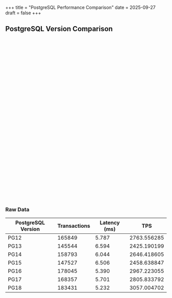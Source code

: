 +++
title = "PostgreSQL Performance Comparison"
date = 2025-09-27
draft = false
+++

## PostgreSQL Version Comparison

<div style="height: 500px;">
    <canvas id="performanceChart"></canvas>
</div>
<script src="https://cdn.jsdelivr.net/npm/chart.js"></script>

### Raw Data

| PostgreSQL Version | Transactions | Latency (ms) | TPS |
|-------------------|--------------|--------------|-----|
| PG12 | 165849 | 5.787 | 2763.556285 |
| PG13 | 145544 | 6.594 | 2425.190199 |
| PG14 | 158793 | 6.044 | 2646.418605 |
| PG15 | 147527 | 6.506 | 2458.638847 |
| PG16 | 178045 | 5.390 | 2967.223055 |
| PG17 | 168357 | 5.701 | 2805.833792 |
| PG18 | 183431 | 5.232 | 3057.004702 |

<script>
document.addEventListener('DOMContentLoaded', function() {
    const ctx = document.getElementById('performanceChart');
    const data = {
        labels: ['PG12', 'PG13', 'PG14', 'PG15', 'PG16', 'PG17', 'PG18'],
        datasets: [
            {
                label: 'Transactions Processed',
                data: [165849,145544,158793,147527,178045,168357,183431],
                borderColor: 'rgb(255, 99, 132)',
                backgroundColor: 'rgba(255, 99, 132, 0.5)',
                yAxisID: 'y'
            },
            {
                label: 'Latency Average (ms)',
                data: [5.787,6.594,6.044,6.506,5.390,5.701,5.232],
                borderColor: 'rgb(54, 162, 235)',
                backgroundColor: 'rgba(54, 162, 235, 0.5)',
                yAxisID: 'y1'
            },
            {
                label: 'TPS',
                data: [2763.556285,2425.190199,2646.418605,2458.638847,2967.223055,2805.833792,3057.004702],
                borderColor: 'rgb(75, 192, 192)',
                backgroundColor: 'rgba(75, 192, 192, 0.5)',
                yAxisID: 'y2'
            }
        ]
    };

    const config = {
        type: 'bar',
        data: data,
        options: {
            responsive: true,
            interaction: {
                mode: 'index',
                intersect: false,
            },
            stacked: false,
            scales: {
                y: {
                    type: 'linear',
                    display: true,
                    position: 'left',
                    title: {
                        display: true,
                        text: 'Transactions'
                    }
                },
                y1: {
                    type: 'linear',
                    display: true,
                    position: 'right',
                    title: {
                        display: true,
                        text: 'Latency (ms)'
                    },
                    grid: {
                        drawOnChartArea: false
                    }
                },
                y2: {
                    type: 'linear',
                    display: true,
                    position: 'right',
                    title: {
                        display: true,
                        text: 'TPS'
                    },
                    grid: {
                        drawOnChartArea: false
                    }
                }
            }
        }
    };

    new Chart(ctx, config);
});
</script>
